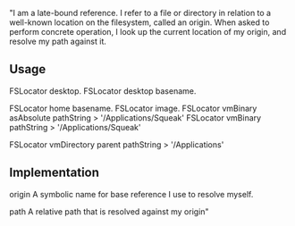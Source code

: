 "I am a late-bound reference. I refer to a file or directory in relation to a well-known location on the filesystem, called an origin. When asked to perform concrete operation, I look up the current location of my origin, and resolve my path against it. 

Usage
----------
FSLocator desktop.
FSLocator desktop basename.

FSLocator home basename.
FSLocator image.
FSLocator vmBinary asAbsolute pathString 
	> '/Applications/Squeak'
FSLocator vmBinary pathString 
	> '/Applications/Squeak'
		
FSLocator vmDirectory parent pathString
	> '/Applications'




Implementation
------------------------
origin 
	A symbolic name for base reference I use to resolve myself.

path
	A relative path that is resolved against my origin"
	
	